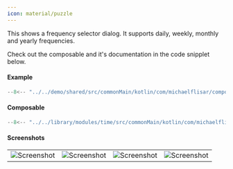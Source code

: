 ```yaml
---
icon: material/puzzle
---
```


This shows a frequency selector dialog. It supports daily, weekly, monthly and yearly frequencies.

Check out the composable and it's documentation in the code snipplet below.

#### Example

```kotlin
--8<-- "../../demo/shared/src/commonMain/kotlin/com/michaelflisar/composedialogs/demo/demos/FrequencyDemos.kt:demo"
```

#### Composable

```kotlin
--8<-- "../../library/modules/time/src/commonMain/kotlin/com/michaelflisar/composedialogs/dialogs/frequency/DialogFrequency.kt:constructor"
```

#### Screenshots

|                                                        |                                                        |                                                             |                                                             |
|--------------------------------------------------------|--------------------------------------------------------|-------------------------------------------------------------|-------------------------------------------------------------|
| ![Screenshot](../screenshots/frequency/demo_frequency1.jpg) | ![Screenshot](../screenshots/frequency/demo_frequency2.jpg) | ![Screenshot](../screenshots/frequency/demo_frequency3.jpg) | ![Screenshot](../screenshots/frequency/demo_frequency4.jpg) |